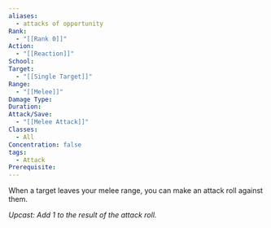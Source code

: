 ```yaml
---
aliases:
  - attacks of opportunity
Rank:
  - "[[Rank 0]]"
Action:
  - "[[Reaction]]"
School: 
Target:
  - "[[Single Target]]"
Range:
  - "[[Melee]]"
Damage Type: 
Duration: 
Attack/Save:
  - "[[Melee Attack]]"
Classes:
  - All
Concentration: false
tags:
  - Attack
Prerequisite:
---
```

When a target leaves your melee range, you can make an attack roll against them.

*Upcast: Add 1 to the result of the attack roll.*